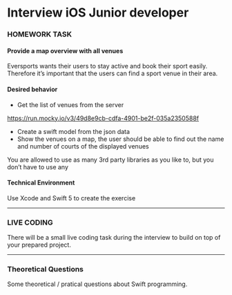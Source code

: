 # Interview iOS Junior developer

### HOMEWORK TASK
#### Provide a map overview with all venues
Eversports wants their users to stay active and book their sport easily. Therefore it’s important that the users can find a sport venue in their area.
 
#### Desired behavior
- Get the list of venues from the server

https://run.mocky.io/v3/49d8e9cb-cdfa-4901-be2f-035a2350588f

- Create a swift model from the json data
- Show the venues on a map, the user should be able to find out the name and number of courts of the displayed venues

You are allowed to use as many 3rd party libraries as you like to, but you don’t have to use any
 
#### Technical Environment
Use Xcode and Swift 5 to create the exercise

- - -

### LIVE CODING
There will be a small live coding task during the interview to build on top of your prepared project.

- - -

### Theoretical Questions
Some theoretical / pratical questions about Swift programming.
